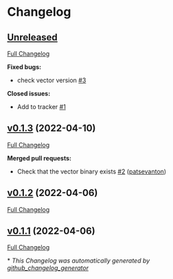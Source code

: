 # Changelog

## [Unreleased](https://github.com/buluma/ansible-role-vector/tree/HEAD)

[Full Changelog](https://github.com/buluma/ansible-role-vector/compare/v0.1.3...HEAD)

**Fixed bugs:**

- check vector version [\#3](https://github.com/buluma/ansible-role-vector/issues/3)

**Closed issues:**

- Add to tracker [\#1](https://github.com/buluma/ansible-role-vector/issues/1)

## [v0.1.3](https://github.com/buluma/ansible-role-vector/tree/v0.1.3) (2022-04-10)

[Full Changelog](https://github.com/buluma/ansible-role-vector/compare/v0.1.2...v0.1.3)

**Merged pull requests:**

- Check that the vector binary exists [\#2](https://github.com/buluma/ansible-role-vector/pull/2) ([patsevanton](https://github.com/patsevanton))

## [v0.1.2](https://github.com/buluma/ansible-role-vector/tree/v0.1.2) (2022-04-06)

[Full Changelog](https://github.com/buluma/ansible-role-vector/compare/v0.1.1...v0.1.2)

## [v0.1.1](https://github.com/buluma/ansible-role-vector/tree/v0.1.1) (2022-04-06)

[Full Changelog](https://github.com/buluma/ansible-role-vector/compare/bfbdd6b3bdb18884a6e8ab126d6feba9bc7812b0...v0.1.1)



\* *This Changelog was automatically generated by [github_changelog_generator](https://github.com/github-changelog-generator/github-changelog-generator)*
